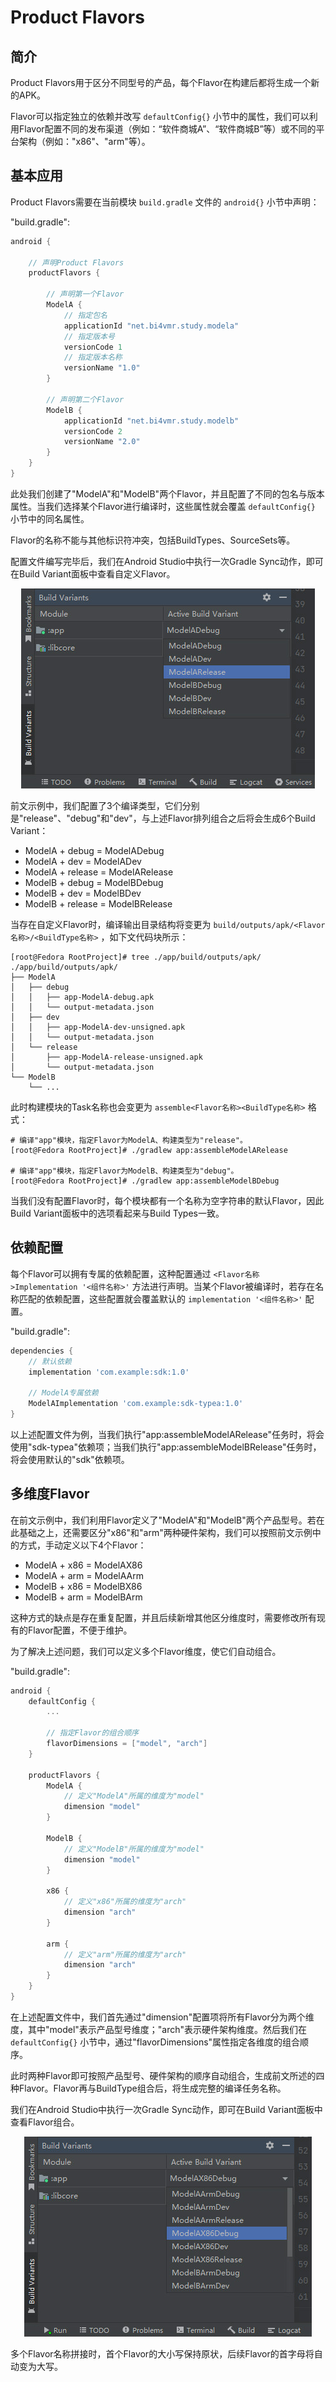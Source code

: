 # Product Flavors
## 简介
Product Flavors用于区分不同型号的产品，每个Flavor在构建后都将生成一个新的APK。

Flavor可以指定独立的依赖并改写 `defaultConfig{}` 小节中的属性，我们可以利用Flavor配置不同的发布渠道（例如：“软件商城A”、“软件商城B”等）或不同的平台架构（例如："x86"、"arm"等）。

## 基本应用
Product Flavors需要在当前模块 `build.gradle` 文件的 `android{}` 小节中声明：

"build.gradle":

```groovy
android {

    // 声明Product Flavors
    productFlavors {

        // 声明第一个Flavor
        ModelA {
            // 指定包名
            applicationId "net.bi4vmr.study.modela"
            // 指定版本号
            versionCode 1
            // 指定版本名称
            versionName "1.0"
        }

        // 声明第二个Flavor
        ModelB {
            applicationId "net.bi4vmr.study.modelb"
            versionCode 2
            versionName "2.0"
        }
    }
}
```

此处我们创建了"ModelA"和"ModelB"两个Flavor，并且配置了不同的包名与版本属性。当我们选择某个Flavor进行编译时，这些属性就会覆盖 `defaultConfig{}` 小节中的同名属性。

Flavor的名称不能与其他标识符冲突，包括BuildTypes、SourceSets等。

配置文件编写完毕后，我们在Android Studio中执行一次Gradle Sync动作，即可在Build Variant面板中查看自定义Flavor。

<div align="center">

![ProductFlavors的基本应用](./Assets_进阶用法/ProductFlavors_ProductFlavors的基本应用.jpg)

</div>

前文示例中，我们配置了3个编译类型，它们分别是"release"、"debug"和"dev"，与上述Flavor排列组合之后将会生成6个Build Variant：

- ModelA + debug = ModelADebug
- ModelA + dev = ModelADev
- ModelA + release = ModelARelease
- ModelB + debug = ModelBDebug
- ModelB + dev = ModelBDev
- ModelB + release = ModelBRelease

当存在自定义Flavor时，编译输出目录结构将变更为 `build/outputs/apk/<Flavor名称>/<BuildType名称>` ，如下文代码块所示：

```text
[root@Fedora RootProject]# tree ./app/build/outputs/apk/
./app/build/outputs/apk/
├── ModelA
│   ├── debug
│   │   ├── app-ModelA-debug.apk
│   │   └── output-metadata.json
│   ├── dev
│   │   ├── app-ModelA-dev-unsigned.apk
│   │   └── output-metadata.json
│   └── release
│       ├── app-ModelA-release-unsigned.apk
│       └── output-metadata.json
└── ModelB
    └── ...
```

此时构建模块的Task名称也会变更为 `assemble<Flavor名称><BuildType名称>` 格式：

```text
# 编译"app"模块，指定Flavor为ModelA、构建类型为"release"。
[root@Fedora RootProject]# ./gradlew app:assembleModelARelease

# 编译"app"模块，指定Flavor为ModelB、构建类型为"debug"。
[root@Fedora RootProject]# ./gradlew app:assembleModelBDebug
```

当我们没有配置Flavor时，每个模块都有一个名称为空字符串的默认Flavor，因此Build Variant面板中的选项看起来与Build Types一致。

<!-- TODO
## 属性

-->

## 依赖配置
每个Flavor可以拥有专属的依赖配置，这种配置通过 `<Flavor名称>Implementation '<组件名称>'` 方法进行声明。当某个Flavor被编译时，若存在名称匹配的依赖配置，这些配置就会覆盖默认的 `implementation '<组件名称>'` 配置。

"build.gradle":

```groovy
dependencies {
    // 默认依赖
    implementation 'com.example:sdk:1.0'

    // ModelA专属依赖
    ModelAImplementation 'com.example:sdk-typea:1.0'
}
```

以上述配置文件为例，当我们执行"app:assembleModelARelease"任务时，将会使用"sdk-typea"依赖项；当我们执行"app:assembleModelBRelease"任务时，将会使用默认的"sdk"依赖项。

## 多维度Flavor
在前文示例中，我们利用Flavor定义了"ModelA"和"ModelB"两个产品型号。若在此基础之上，还需要区分"x86"和"arm"两种硬件架构，我们可以按照前文示例中的方式，手动定义以下4个Flavor：

- ModelA + x86 = ModelAX86
- ModelA + arm = ModelAArm
- ModelB + x86 = ModelBX86
- ModelB + arm = ModelBArm

这种方式的缺点是存在重复配置，并且后续新增其他区分维度时，需要修改所有现有的Flavor配置，不便于维护。

为了解决上述问题，我们可以定义多个Flavor维度，使它们自动组合。

"build.gradle":

```groovy
android {
    defaultConfig {
        ...

        // 指定Flavor的组合顺序
        flavorDimensions = ["model", "arch"]
    }

    productFlavors {
        ModelA {
            // 定义"ModelA"所属的维度为"model"
            dimension "model"
        }

        ModelB {
            // 定义"ModelB"所属的维度为"model"
            dimension "model"
        }

        x86 {
            // 定义"x86"所属的维度为"arch"
            dimension "arch"
        }

        arm {
            // 定义"arm"所属的维度为"arch"
            dimension "arch"
        }
    }
}
```

在上述配置文件中，我们首先通过"dimension"配置项将所有Flavor分为两个维度，其中"model"表示产品型号维度；"arch"表示硬件架构维度。然后我们在 `defaultConfig{}` 小节中，通过"flavorDimensions"属性指定各维度的组合顺序。

此时两种Flavor即可按照产品型号、硬件架构的顺序自动组合，生成前文所述的四种Flavor。Flavor再与BuildType组合后，将生成完整的编译任务名称。

我们在Android Studio中执行一次Gradle Sync动作，即可在Build Variant面板中查看Flavor组合。

<div align="center">

![多维度Flavor组合示例](./Assets_进阶用法/ProductFlavors_多维度Flavor组合示例.jpg)

</div>

多个Flavor名称拼接时，首个Flavor的大小写保持原状，后续Flavor的首字母将自动变为大写。

